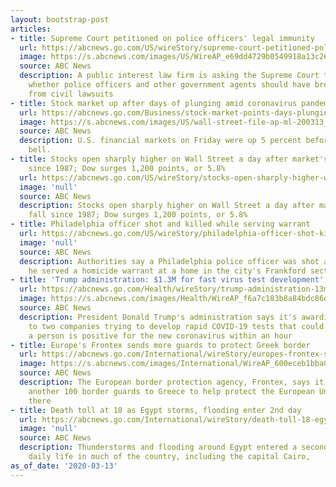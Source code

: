 ```yaml
---
layout: bootstrap-post
articles:
- title: Supreme Court petitioned on police officers' legal immunity
  url: https://abcnews.go.com/US/wireStory/supreme-court-petitioned-police-officers-legal-immunity-69580462
  image: https://s.abcnews.com/images/US/WireAP_e69dd4729b0549918a13c26b2aed22a0_16x9_992.jpg
  source: ABC News
  description: A public interest law firm is asking the Supreme Court to consider
    whether police officers and other government agents should have broad immunity
    from civil lawsuits
- title: Stock market up after days of plunging amid coronavirus pandemic
  url: https://abcnews.go.com/Business/stock-market-points-days-plunging-amid-coronavirus-pandemic/story?id=69579428
  image: https://s.abcnews.com/images/US/wall-street-file-ap-ml-200313_hpMain_16x9_992.jpg
  source: ABC News
  description: U.S. financial markets on Friday were up 5 percent before the opening
    bell.
- title: Stocks open sharply higher on Wall Street a day after market's worst fall
    since 1987; Dow surges 1,200 points, or 5.8%
  url: https://abcnews.go.com/US/wireStory/stocks-open-sharply-higher-wall-street-day-markets-69579710
  image: 'null'
  source: ABC News
  description: Stocks open sharply higher on Wall Street a day after market's worst
    fall since 1987; Dow surges 1,200 points, or 5.8%
- title: Philadelphia officer shot and killed while serving warrant
  url: https://abcnews.go.com/US/wireStory/philadelphia-officer-shot-killed-serving-warrant-69579709
  image: 'null'
  source: ABC News
  description: Authorities say a Philadelphia police officer was shot and killed as
    he served a homicide warrant at a home in the city's Frankford section
- title: 'Trump administration: $1.3M for fast virus test development'
  url: https://abcnews.go.com/Health/wireStory/trump-administration-13m-fast-virus-test-development-69579426
  image: https://s.abcnews.com/images/Health/WireAP_f6a7c183b8a84bdc86e8dd152a3b87f7_16x9_992.jpg
  source: ABC News
  description: President Donald Trump's administration says it's awarding $1.3 million
    to two companies trying to develop rapid COVID-19 tests that could detect whether
    a person is positive for the new coronavirus within an hour
- title: Europe's Frontex sends more guards to protect Greek border
  url: https://abcnews.go.com/International/wireStory/europes-frontex-sends-guards-protect-greek-border-69579409
  image: https://s.abcnews.com/images/International/WireAP_600eceb1bba049b89af19ab7e3dc3ad3_16x9_992.jpg
  source: ABC News
  description: The European border protection agency, Frontex, says it has deployed
    another 100 border guards to Greece to help protect the European Union's frontier
    there
- title: Death toll at 18 as Egypt storms, flooding enter 2nd day
  url: https://abcnews.go.com/International/wireStory/death-toll-18-egypt-storms-flooding-enter-2nd-69578822
  image: 'null'
  source: ABC News
  description: Thunderstorms and flooding around Egypt entered a second day, interrupting
    daily life in much of the country, including the capital Cairo,
as_of_date: '2020-03-13'
---
```


